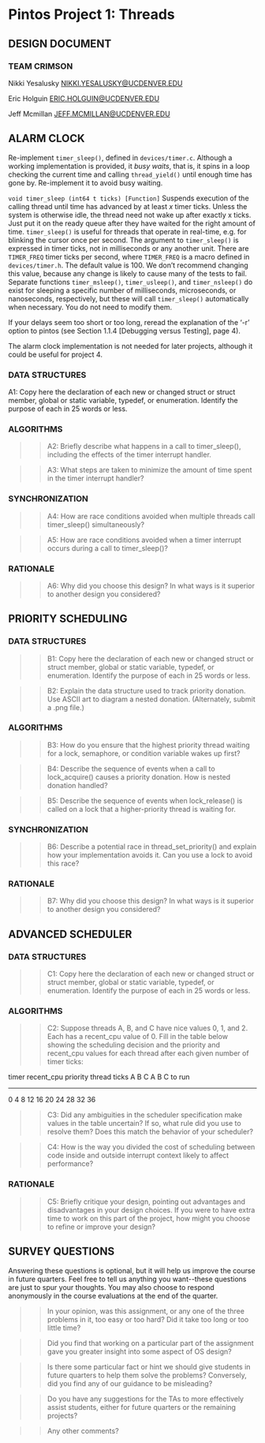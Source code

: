# Pintos Project 1: Threads


## DESIGN DOCUMENT



### TEAM CRIMSON


Nikki Yesalusky  <NIKKI.YESALUSKY@UCDENVER.EDU>

Eric Holguin     <ERIC.HOLGUIN@UCDENVER.EDU>

Jeff Mcmillan    <JEFF.MCMILLAN@UCDENVER.EDU>


## ALARM CLOCK

Re-implement `timer_sleep()`, defined in `devices/timer.c`.
Although a working implementation is provided, it *busy waits*, that is, it spins in a loop checking the current time and calling `thread_yield()` until enough time has gone by.
Re-implement it to avoid busy waiting.

`void timer_sleep (int64 t ticks) [Function]`
Suspends execution of the calling thread until time has advanced by at least
*x* timer ticks. Unless the system is otherwise idle, the thread need not wake up after
exactly x ticks. Just put it on the ready queue after they have waited for the right
amount of time.
`timer_sleep()` is useful for threads that operate in real-time, e.g. for blinking the
cursor once per second.
The argument to `timer_sleep()` is expressed in timer ticks, not in milliseconds or
any another unit. There are `TIMER_FREQ` timer ticks per second, where `TIMER_FREQ` is
a macro defined in `devices/timer.h`. The default value is 100. We don’t recommend
changing this value, because any change is likely to cause many of the tests to fail.
Separate functions `timer_msleep()`, `timer_usleep()`, and `timer_nsleep()` do exist for
sleeping a specific number of milliseconds, microseconds, or nanoseconds, respectively, but
these will call `timer_sleep()` automatically when necessary. You do not need to modify
them.

If your delays seem too short or too long, reread the explanation of the ‘-r’ option to
pintos (see Section 1.1.4 [Debugging versus Testing], page 4).

The alarm clock implementation is not needed for later projects, although it could be
useful for project 4.

### DATA STRUCTURES

A1: Copy here the declaration of each new or changed struct or
    struct member, global or static variable, typedef, or
     enumeration.  Identify the purpose of each in 25 words or less.

### ALGORITHMS

>> A2: Briefly describe what happens in a call to timer_sleep(),
>> including the effects of the timer interrupt handler.

>> A3: What steps are taken to minimize the amount of time spent in
>> the timer interrupt handler?

### SYNCHRONIZATION

>> A4: How are race conditions avoided when multiple threads call
>> timer_sleep() simultaneously?

>> A5: How are race conditions avoided when a timer interrupt occurs
>> during a call to timer_sleep()?

### RATIONALE

>> A6: Why did you choose this design?  In what ways is it superior to
>> another design you considered?

## PRIORITY SCHEDULING

### DATA STRUCTURES

>> B1: Copy here the declaration of each new or changed struct or
>> struct member, global or static variable, typedef, or
>> enumeration.  Identify the purpose of each in 25 words or less.

>> B2: Explain the data structure used to track priority donation.
>> Use ASCII art to diagram a nested donation.  (Alternately, submit a
>> .png file.)

### ALGORITHMS

>> B3: How do you ensure that the highest priority thread waiting for
>> a lock, semaphore, or condition variable wakes up first?

>> B4: Describe the sequence of events when a call to lock_acquire()
>> causes a priority donation.  How is nested donation handled?

>> B5: Describe the sequence of events when lock_release() is called
>> on a lock that a higher-priority thread is waiting for.

### SYNCHRONIZATION

>> B6: Describe a potential race in thread_set_priority() and explain
>> how your implementation avoids it.  Can you use a lock to avoid
>> this race?

### RATIONALE

>> B7: Why did you choose this design?  In what ways is it superior to
>> another design you considered?

## ADVANCED SCHEDULER


### DATA STRUCTURES

>> C1: Copy here the declaration of each new or changed struct or
>> struct member, global or static variable, typedef, or
>> enumeration.  Identify the purpose of each in 25 words or less.

### ALGORITHMS

>> C2: Suppose threads A, B, and C have nice values 0, 1, and 2.  Each
>> has a recent_cpu value of 0.  Fill in the table below showing the
>> scheduling decision and the priority and recent_cpu values for each
>> thread after each given number of timer ticks:

timer  recent_cpu    priority   thread
ticks   A   B   C   A   B   C   to run
-----  --  --  --  --  --  --   ------
 0
 4
 8
12
16
20
24
28
32
36

>> C3: Did any ambiguities in the scheduler specification make values
>> in the table uncertain?  If so, what rule did you use to resolve
>> them?  Does this match the behavior of your scheduler?

>> C4: How is the way you divided the cost of scheduling between code
>> inside and outside interrupt context likely to affect performance?

### RATIONALE

>> C5: Briefly critique your design, pointing out advantages and
>> disadvantages in your design choices.  If you were to have extra
>> time to work on this part of the project, how might you choose to
>> refine or improve your design?

## SURVEY QUESTIONS

Answering these questions is optional, but it will help us improve the
course in future quarters.  Feel free to tell us anything you
want--these questions are just to spur your thoughts.  You may also
choose to respond anonymously in the course evaluations at the end of
the quarter.

>> In your opinion, was this assignment, or any one of the three problems
>> in it, too easy or too hard?  Did it take too long or too little time?

>> Did you find that working on a particular part of the assignment gave
>> you greater insight into some aspect of OS design?

>> Is there some particular fact or hint we should give students in
>> future quarters to help them solve the problems?  Conversely, did you
>> find any of our guidance to be misleading?

>> Do you have any suggestions for the TAs to more effectively assist
>> students, either for future quarters or the remaining projects?

>> Any other comments?
